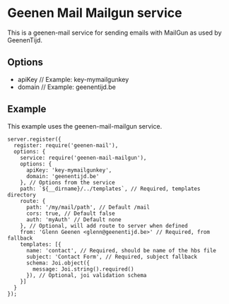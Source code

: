 # Geenen Mail Mailgun service

This is a geenen-mail service for sending emails with MailGun as used by GeenenTijd.

## Options

- apiKey // Example: key-mymailgunkey
- domain // Example: geenentijd.be

## Example

This example uses the geenen-mail-mailgun service.

```
server.register({
  register: require('geenen-mail'),
  options: {
    service: require('geenen-mail-mailgun'),
    options: {
      apiKey: 'key-mymailgunkey',
      domain: 'geenentijd.be'
    }, // Options from the service
    path: `${__dirname}/../templates`, // Required, templates directory
    route: {
      path: '/my/mail/path', // Default /mail
      cors: true, // Default false
      auth: 'myAuth' // Default none
    }, // Optional, will add route to server when defined
    from: 'Glenn Geenen <glenn@geenentijd.be>' // Required, from fallback
    templates: [{
      name: 'contact', // Required, should be name of the hbs file
      subject: 'Contact Form', // Required, subject fallback
      schema: Joi.object({
        message: Joi.string().required()
      }), // Optional, joi validation schema
    }]
  }
});
```